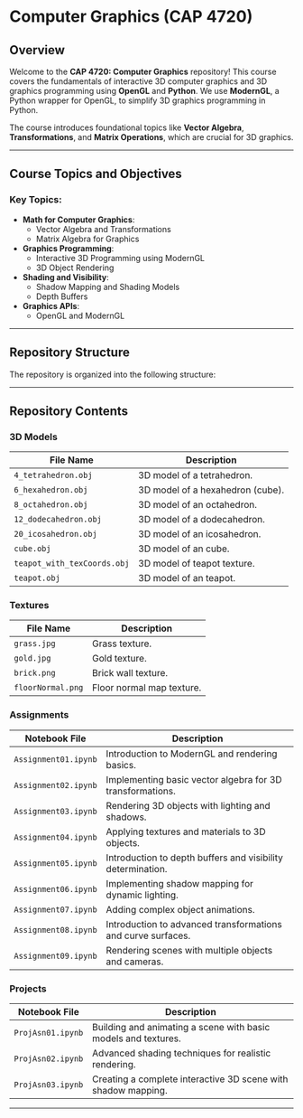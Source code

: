 # Computer Graphics (CAP 4720)

## Overview

Welcome to the **CAP 4720: Computer Graphics** repository! This course covers the fundamentals of interactive 3D computer graphics and 3D graphics programming using **OpenGL** and **Python**. We use **ModernGL**, a Python wrapper for OpenGL, to simplify 3D graphics programming in Python.

The course introduces foundational topics like **Vector Algebra**, **Transformations**, and **Matrix Operations**, which are crucial for 3D graphics. 

---

## Course Topics and Objectives

### Key Topics:
- **Math for Computer Graphics**:
  - Vector Algebra and Transformations
  - Matrix Algebra for Graphics
- **Graphics Programming**:
  - Interactive 3D Programming using ModernGL
  - 3D Object Rendering
- **Shading and Visibility**:
  - Shadow Mapping and Shading Models
  - Depth Buffers
- **Graphics APIs**:
  - OpenGL and ModernGL

---

## Repository Structure

The repository is organized into the following structure:

---

## Repository Contents

### 3D Models
| File Name                   | Description                      |
|-----------------------------|----------------------------------|
| `4_tetrahedron.obj`         | 3D model of a tetrahedron.       |
| `6_hexahedron.obj`          | 3D model of a hexahedron (cube). |
| `8_octahedron.obj`          | 3D model of an octahedron.       |
| `12_dodecahedron.obj`       | 3D model of a dodecahedron.      |
| `20_icosahedron.obj`        | 3D model of an icosahedron.      |
| `cube.obj`                  | 3D model of an cube.             |
| `teapot_with_texCoords.obj` | 3D model of teapot texture.      |
| `teapot.obj`                | 3D model of an teapot.           |

### Textures
| File Name              | Description                  |
|------------------------|------------------------------|
| `grass.jpg`            | Grass texture.              |
| `gold.jpg`             | Gold texture.               |
| `brick.png`            | Brick wall texture.         |
| `floorNormal.png`      | Floor normal map texture.    |

### Assignments
| Notebook File          | Description                                                      |
|------------------------|------------------------------------------------------------------|
| `Assignment01.ipynb`   | Introduction to ModernGL and rendering basics.                  |
| `Assignment02.ipynb`   | Implementing basic vector algebra for 3D transformations.       |
| `Assignment03.ipynb`   | Rendering 3D objects with lighting and shadows.                 |
| `Assignment04.ipynb`   | Applying textures and materials to 3D objects.                  |
| `Assignment05.ipynb`   | Introduction to depth buffers and visibility determination.     |
| `Assignment06.ipynb`   | Implementing shadow mapping for dynamic lighting.               |
| `Assignment07.ipynb`   | Adding complex object animations.                               |
| `Assignment08.ipynb`   | Introduction to advanced transformations and curve surfaces.    |
| `Assignment09.ipynb`   | Rendering scenes with multiple objects and cameras.             |

### Projects
| Notebook File          | Description                                                      |
|------------------------|------------------------------------------------------------------|
| `ProjAsn01.ipynb`      | Building and animating a scene with basic models and textures.   |
| `ProjAsn02.ipynb`      | Advanced shading techniques for realistic rendering.             |
| `ProjAsn03.ipynb`      | Creating a complete interactive 3D scene with shadow mapping.    |

---
